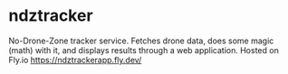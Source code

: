 # ndztracker
No-Drone-Zone tracker service. Fetches drone data, does some magic (math) with it, and displays results through a web application.
Hosted on Fly.io
https://ndztrackerapp.fly.dev/